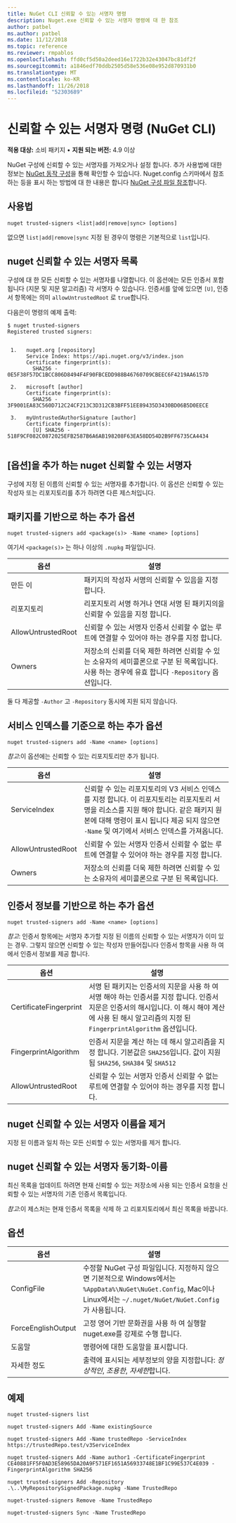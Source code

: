```yaml
---
title: NuGet CLI 신뢰할 수 있는 서명자 명령
description: Nuget.exe 신뢰할 수 있는 서명자 명령에 대 한 참조
author: patbel
ms.author: patbel
ms.date: 11/12/2018
ms.topic: reference
ms.reviewer: rmpablos
ms.openlocfilehash: ffd0cf5d50a2deed16e1722b32e43047bc81df2f
ms.sourcegitcommit: a1846edf70ddb2505d58e536e08e952d870931b0
ms.translationtype: MT
ms.contentlocale: ko-KR
ms.lasthandoff: 11/26/2018
ms.locfileid: "52303689"
---
```

# <a name="trusted-signers-command-nuget-cli"></a>신뢰할 수 있는 서명자 명령 (NuGet CLI)

**적용 대상:** 소비 패키지 &bullet; **지원 되는 버전:** 4.9 이상

NuGet 구성에 신뢰할 수 있는 서명자를 가져오거나 설정 합니다. 추가 사용법에 대한 정보는 [NuGet 동작 구성](../consume-packages/configuring-nuget-behavior.md)을 통해 확인할 수 있습니다. Nuget.config 스키마에서 참조 하는 등을 표시 하는 방법에 대 한 내용은 합니다 [NuGet 구성 파일 참조](../reference/nuget-config-file.md)합니다.

## <a name="usage"></a>사용법

```cli
nuget trusted-signers <list|add|remove|sync> [options]
```

없으면 `list|add|remove|sync` 지정 된 경우이 명령은 기본적으로 `list`입니다.

## <a name="nuget-trusted-signers-list"></a>nuget 신뢰할 수 있는 서명자 목록

구성에 대 한 모든 신뢰할 수 있는 서명자를 나열합니다. 이 옵션에는 모든 인증서 포함 됩니다 (지문 및 지문 알고리즘) 각 서명자 수 있습니다. 인증서를 앞에 있으면 `[U]`, 인증서 항목에는 의미 `allowUntrustedRoot` 로 `true`합니다.

다음은이 명령의 예제 출력:

```cli
$ nuget trusted-signers
Registered trusted signers:


 1.   nuget.org [repository]
      Service Index: https://api.nuget.org/v3/index.json
      Certificate fingerprint(s):
        SHA256 - 0E5F38F57DC1BCC806D8494F4F90FBCEDD988B46760709CBEEC6F4219AA6157D

 2.   microsoft [author]
      Certificate fingerprint(s):
        SHA256 - 3F9001EA83C560D712C24CF213C3D312CB3BFF51EE89435D3430BD06B5D0EECE

 3.   myUntrustedAuthorSignature [author]
      Certificate fingerprint(s):
        [U] SHA256 - 518F9CF082C0872025EFB2587B6A6AB198208F63EA58DD54D2B9FF6735CA4434
        
```

## <a name="nuget-trusted-signers-add-options"></a>[옵션]을 추가 하는 nuget 신뢰할 수 있는 서명자

구성에 지정 된 이름의 신뢰할 수 있는 서명자를 추가합니다. 이 옵션은 신뢰할 수 있는 작성자 또는 리포지토리를 추가 하려면 다른 제스처입니다.

## <a name="options-for-add-based-on-a-package"></a>패키지를 기반으로 하는 추가 옵션

```cli
nuget trusted-signers add <package(s)> -Name <name> [options]
```

여기서 `<package(s)>` 는 하나 이상의 `.nupkg` 파일입니다.

| 옵션 | 설명 |
| --- | --- |
| 만든 이 | 패키지의 작성자 서명의 신뢰할 수 있음을 지정 합니다. |
| 리포지토리 | 리포지토리 서명 하거나 연대 서명 된 패키지의을 신뢰할 수 있음을 지정 합니다. |
| AllowUntrustedRoot | 신뢰할 수 있는 서명자 인증서 신뢰할 수 없는 루트에 연결할 수 있어야 하는 경우를 지정 합니다. |
| Owners | 저장소의 신뢰를 더욱 제한 하려면 신뢰할 수 있는 소유자의 세미콜론으로 구분 된 목록입니다. 사용 하는 경우에 유효 합니다 `-Repository` 옵션입니다. |

둘 다 제공할 `-Author` 고 `-Repository` 동시에 지원 되지 않습니다.

## <a name="options-for-add-based-on-a-service-index"></a>서비스 인덱스를 기준으로 하는 추가 옵션

```cli
nuget trusted-signers add -Name <name> [options]
```

_참고_:이 옵션에는 신뢰할 수 있는 리포지토리만 추가 됩니다. 

| 옵션 | 설명 |
| --- | --- |
| ServiceIndex | 신뢰할 수 있는 리포지토리의 V3 서비스 인덱스를 지정 합니다. 이 리포지토리는 리포지토리 서명을 리소스를 지원 해야 합니다. 같은 패키지 원본에 대해 명령이 표시 됩니다 제공 되지 않으면 `-Name` 및 여기에서 서비스 인덱스를 가져옵니다. |
| AllowUntrustedRoot | 신뢰할 수 있는 서명자 인증서 신뢰할 수 없는 루트에 연결할 수 있어야 하는 경우를 지정 합니다. |
| Owners | 저장소의 신뢰를 더욱 제한 하려면 신뢰할 수 있는 소유자의 세미콜론으로 구분 된 목록입니다. |

## <a name="options-for-add-based-on-the-certificate-information"></a>인증서 정보를 기반으로 하는 추가 옵션

```cli
nuget trusted-signers add -Name <name> [options]
```

_참고_: 인증서 항목에는 서명자 추가할 지정 된 이름의 신뢰할 수 있는 서명자가 이미 있는 경우. 그렇지 않으면 신뢰할 수 있는 작성자 만들어집니다 인증서 항목을 사용 하 여에서 인증서 정보를 제공 합니다.

| 옵션 | 설명 |
| --- | --- |
| CertificateFingerprint | 서명 된 패키지는 인증서의 지문을 사용 하 여 서명 해야 하는 인증서를 지정 합니다. 인증서 지문은 인증서의 해시입니다. 이 해시 해야 계산에 사용 된 해시 알고리즘의 지정 된 `FingerprintAlgorithm` 옵션입니다. |
| FingerprintAlgorithm | 인증서 지문을 계산 하는 데 해시 알고리즘을 지정 합니다. 기본값은 `SHA256`입니다. 값이 지원 됨 `SHA256`, `SHA384` 및 `SHA512` |
| AllowUntrustedRoot | 신뢰할 수 있는 서명자 인증서 신뢰할 수 없는 루트에 연결할 수 있어야 하는 경우를 지정 합니다. |

## <a name="nuget-trusted-signers-remove--name-name"></a>nuget 신뢰할 수 있는 서명자 이름을 제거 <name>

지정 된 이름과 일치 하는 모든 신뢰할 수 있는 서명자를 제거 합니다.

## <a name="nuget-trusted-signers-sync--name-name"></a>nuget 신뢰할 수 있는 서명자 동기화-이름 <name>

최신 목록을 업데이트 하려면 현재 신뢰할 수 있는 저장소에 사용 되는 인증서 요청을 신뢰할 수 있는 서명자의 기존 인증서 목록입니다.

_참고_:이 제스처는 현재 인증서 목록을 삭제 하 고 리포지토리에서 최신 목록을 바꿉니다.

## <a name="options"></a>옵션

| 옵션 | 설명 |
| --- | --- |
| ConfigFile | 수정할 NuGet 구성 파일입니다. 지정하지 않으면 기본적으로 Windows에서는 `%AppData%\NuGet\NuGet.Config`, Mac이나 Linux에서는 `~/.nuget/NuGet/NuGet.Config`가 사용됩니다.|
| ForceEnglishOutput | 고정 영어 기반 문화권을 사용 하 여 실행할 nuget.exe를 강제로 수행 합니다. |
| 도움말 | 명령어에 대한 도움말을 표시합니다. |
| 자세한 정도 | 출력에 표시되는 세부정보의 양을 지정합니다: *정상적인*, *조용한*, *자세한*합니다. |

## <a name="examples"></a>예제

```cli
nuget trusted-signers list

nuget trusted-signers Add -Name existingSource

nuget trusted-signers Add -Name trustedRepo -ServiceIndex https://trustedRepo.test/v3ServiceIndex

nuget trusted-signers Add -Name author1 -CertificateFingerprint CE40881FF5F0AD3E58965DA20A9F571EF1651A56933748E1BF1C99E537C4E039 -FingerprintAlgorithm SHA256

nuget trusted-signers Add -Repository .\..\MyRepositorySignedPackage.nupkg -Name TrustedRepo

nuget-trusted-signers Remove -Name TrustedRepo

nuget-trusted-signers Sync -Name TrustedRepo
```